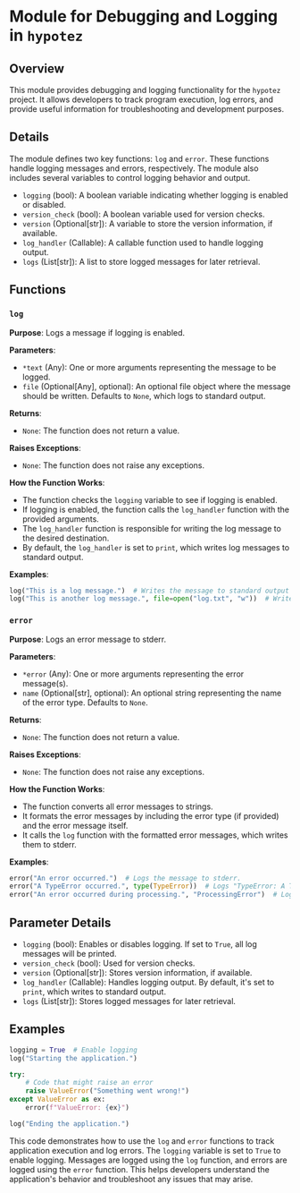 # Module for Debugging and Logging in `hypotez`

## Overview

This module provides debugging and logging functionality for the `hypotez` project. It allows developers to track program execution, log errors, and provide useful information for troubleshooting and development purposes.

## Details

The module defines two key functions: `log` and `error`. These functions handle logging messages and errors, respectively. The module also includes several variables to control logging behavior and output.

- `logging` (bool): A boolean variable indicating whether logging is enabled or disabled.
- `version_check` (bool): A boolean variable used for version checks.
- `version` (Optional[str]): A variable to store the version information, if available.
- `log_handler` (Callable): A callable function used to handle logging output.
- `logs` (List[str]): A list to store logged messages for later retrieval.

## Functions

### `log`

**Purpose**: Logs a message if logging is enabled.

**Parameters**:

- `*text` (Any): One or more arguments representing the message to be logged.
- `file` (Optional[Any], optional): An optional file object where the message should be written. Defaults to `None`, which logs to standard output.

**Returns**:
- `None`: The function does not return a value.

**Raises Exceptions**:
- `None`: The function does not raise any exceptions.

**How the Function Works**:

- The function checks the `logging` variable to see if logging is enabled.
- If logging is enabled, the function calls the `log_handler` function with the provided arguments.
- The `log_handler` function is responsible for writing the log message to the desired destination.
- By default, the `log_handler` is set to `print`, which writes log messages to standard output.

**Examples**:

```python
log("This is a log message.")  # Writes the message to standard output if logging is enabled.
log("This is another log message.", file=open("log.txt", "w"))  # Writes the message to "log.txt" if logging is enabled.
```

### `error`

**Purpose**: Logs an error message to stderr.

**Parameters**:

- `*error` (Any): One or more arguments representing the error message(s).
- `name` (Optional[str], optional): An optional string representing the name of the error type. Defaults to `None`.

**Returns**:
- `None`: The function does not return a value.

**Raises Exceptions**:
- `None`: The function does not raise any exceptions.

**How the Function Works**:

- The function converts all error messages to strings.
- It formats the error messages by including the error type (if provided) and the error message itself.
- It calls the `log` function with the formatted error messages, which writes them to stderr.

**Examples**:

```python
error("An error occurred.")  # Logs the message to stderr.
error("A TypeError occurred.", type(TypeError))  # Logs "TypeError: A TypeError occurred." to stderr.
error("An error occurred during processing.", "ProcessingError")  # Logs "ProcessingError: An error occurred during processing." to stderr.
```

## Parameter Details

- `logging` (bool): Enables or disables logging. If set to `True`, all log messages will be printed.
- `version_check` (bool): Used for version checks.
- `version` (Optional[str]): Stores version information, if available.
- `log_handler` (Callable): Handles logging output. By default, it's set to `print`, which writes to standard output.
- `logs` (List[str]): Stores logged messages for later retrieval.

## Examples

```python
logging = True  # Enable logging
log("Starting the application.")

try:
    # Code that might raise an error
    raise ValueError("Something went wrong!")
except ValueError as ex:
    error(f"ValueError: {ex}")

log("Ending the application.")
```

This code demonstrates how to use the `log` and `error` functions to track application execution and log errors. The `logging` variable is set to `True` to enable logging. Messages are logged using the `log` function, and errors are logged using the `error` function. This helps developers understand the application's behavior and troubleshoot any issues that may arise.